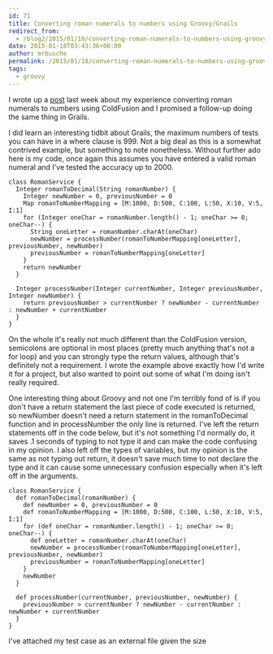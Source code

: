 ```yaml
---
id: 71
title: Converting roman numerals to numbers using Groovy/Grails
redirect_from:
  - /blog2/2015/01/18/converting-roman-numerals-to-numbers-using-groovygrails/
date: 2015-01-18T03:43:36+00:00
author: mrbusche
permalink: /2015/01/18/converting-roman-numerals-to-numbers-using-groovygrails/
tags:
  - groovy
---
```


I wrote up a [post](https://mrbusche.com/2015/01/10/converting-roman-numerals-to-numbers-using-coldfusion/) last week about my experience converting roman numerals to numbers using ColdFusion and I promised a follow-up doing the same thing in Grails.

I did learn an interesting tidbit about Grails, the maximum numbers of tests you can have in a where clause is 999. Not a big deal as this is a somewhat contrived example, but something to note nonetheless. Without further ado here is my code, once again this assumes you have entered a valid roman numeral and I've tested the accuracy up to 2000.

    class RomanService {
      Integer romanToDecimal(String romanNumber) {
        Integer newNumber = 0, previousNumber = 0
        Map romanToNumberMapping = [M:1000, D:500, C:100, L:50, X:10, V:5, I:1]
        for (Integer oneChar = romanNumber.length() - 1; oneChar >= 0; oneChar--) {
          String oneLetter = romanNumber.charAt(oneChar)
          newNumber = processNumber(romanToNumberMapping[oneLetter], previousNumber, newNumber)
          previousNumber = romanToNumberMapping[oneLetter]
        }
        return newNumber
      }

      Integer processNumber(Integer currentNumber, Integer previousNumber, Integer newNumber) {
        return previousNumber > currentNumber ? newNumber - currentNumber : newNumber + currentNumber
      }
    }

On the whole it's really not much different than the ColdFusion version, semicolons are optional in most places (pretty much anything that's not a for loop) and you can strongly type the return values, although that's definitely not a requirement. I wrote the example above exactly how I'd write it for a project, but also wanted to point out some of what I'm doing isn't really required.

One interesting thing about Groovy and not one I'm terribly fond of is if you don't have a return statement the last piece of code executed is returned, so newNumber doesn't need a return statement in the romanToDecimal function and in processNumber the only line is returned. I've left the return statements off in the code below, but it's not something I'd normally do, it saves .1 seconds of typing to not type it and can make the code confusing in my opinion. I also left off the types of variables, but my opinion is the same as not typing out return, it doesn't save much time to not declare the type and it can cause some unnecessary confusion especially when it's left off in the arguments.

    class RomanService {
      def romanToDecimal(romanNumber) {
        def newNumber = 0, previousNumber = 0
        def romanToNumberMapping = [M:1000, D:500, C:100, L:50, X:10, V:5, I:1]
        for (def oneChar = romanNumber.length() - 1; oneChar >= 0; oneChar--) {
          def oneLetter = romanNumber.charAt(oneChar)
          newNumber = processNumber(romanToNumberMapping[oneLetter], previousNumber, newNumber)
          previousNumber = romanToNumberMapping[oneLetter]
        }
        newNumber
      }

      def processNumber(currentNumber, previousNumber, newNumber) {
        previousNumber > currentNumber ? newNumber - currentNumber : newNumber + currentNumber
      }
    }

I've attached my test case as an external file given the size
